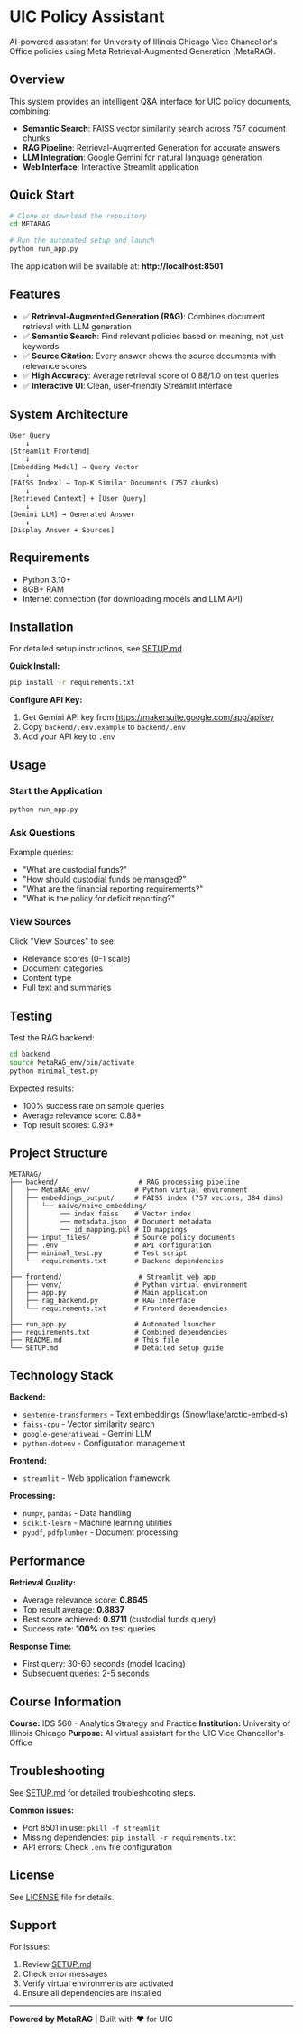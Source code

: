# UIC Policy Assistant

AI-powered assistant for University of Illinois Chicago Vice Chancellor's Office policies using Meta Retrieval-Augmented Generation (MetaRAG).

## Overview

This system provides an intelligent Q&A interface for UIC policy documents, combining:
- **Semantic Search**: FAISS vector similarity search across 757 document chunks
- **RAG Pipeline**: Retrieval-Augmented Generation for accurate answers
- **LLM Integration**: Google Gemini for natural language generation
- **Web Interface**: Interactive Streamlit application

## Quick Start

```bash
# Clone or download the repository
cd METARAG

# Run the automated setup and launch
python run_app.py
```

The application will be available at: **http://localhost:8501**

## Features

- ✅ **Retrieval-Augmented Generation (RAG)**: Combines document retrieval with LLM generation
- ✅ **Semantic Search**: Find relevant policies based on meaning, not just keywords
- ✅ **Source Citation**: Every answer shows the source documents with relevance scores
- ✅ **High Accuracy**: Average retrieval score of 0.88/1.0 on test queries
- ✅ **Interactive UI**: Clean, user-friendly Streamlit interface

## System Architecture

```
User Query
    ↓
[Streamlit Frontend]
    ↓
[Embedding Model] → Query Vector
    ↓
[FAISS Index] → Top-K Similar Documents (757 chunks)
    ↓
[Retrieved Context] + [User Query]
    ↓
[Gemini LLM] → Generated Answer
    ↓
[Display Answer + Sources]
```

## Requirements

- Python 3.10+
- 8GB+ RAM
- Internet connection (for downloading models and LLM API)

## Installation

For detailed setup instructions, see [SETUP.md](SETUP.md)

**Quick Install:**
```bash
pip install -r requirements.txt
```

**Configure API Key:**
1. Get Gemini API key from https://makersuite.google.com/app/apikey
2. Copy `backend/.env.example` to `backend/.env`
3. Add your API key to `.env`

## Usage

### Start the Application

```bash
python run_app.py
```

### Ask Questions

Example queries:
- "What are custodial funds?"
- "How should custodial funds be managed?"
- "What are the financial reporting requirements?"
- "What is the policy for deficit reporting?"

### View Sources

Click "View Sources" to see:
- Relevance scores (0-1 scale)
- Document categories
- Content type
- Full text and summaries

## Testing

Test the RAG backend:

```bash
cd backend
source MetaRAG_env/bin/activate
python minimal_test.py
```

Expected results:
- 100% success rate on sample queries
- Average relevance score: 0.88+
- Top result scores: 0.93+

## Project Structure

```
METARAG/
├── backend/                    # RAG processing pipeline
│   ├── MetaRAG_env/           # Python virtual environment
│   ├── embeddings_output/     # FAISS index (757 vectors, 384 dims)
│   │   └── naive/naive_embedding/
│   │       ├── index.faiss    # Vector index
│   │       ├── metadata.json  # Document metadata
│   │       └── id_mapping.pkl # ID mappings
│   ├── input_files/           # Source policy documents
│   ├── .env                   # API configuration
│   ├── minimal_test.py        # Test script
│   └── requirements.txt       # Backend dependencies
│
├── frontend/                   # Streamlit web app
│   ├── venv/                  # Python virtual environment
│   ├── app.py                 # Main application
│   ├── rag_backend.py         # RAG interface
│   └── requirements.txt       # Frontend dependencies
│
├── run_app.py                 # Automated launcher
├── requirements.txt           # Combined dependencies
├── README.md                  # This file
└── SETUP.md                   # Detailed setup guide
```

## Technology Stack

**Backend:**
- `sentence-transformers` - Text embeddings (Snowflake/arctic-embed-s)
- `faiss-cpu` - Vector similarity search
- `google-generativeai` - Gemini LLM
- `python-dotenv` - Configuration management

**Frontend:**
- `streamlit` - Web application framework

**Processing:**
- `numpy`, `pandas` - Data handling
- `scikit-learn` - Machine learning utilities
- `pypdf`, `pdfplumber` - Document processing

## Performance

**Retrieval Quality:**
- Average relevance score: **0.8645**
- Top result average: **0.8837**
- Best score achieved: **0.9711** (custodial funds query)
- Success rate: **100%** on test queries

**Response Time:**
- First query: 30-60 seconds (model loading)
- Subsequent queries: 2-5 seconds

## Course Information

**Course:** IDS 560 - Analytics Strategy and Practice
**Institution:** University of Illinois Chicago
**Purpose:** AI virtual assistant for the UIC Vice Chancellor's Office

## Troubleshooting

See [SETUP.md](SETUP.md) for detailed troubleshooting steps.

**Common issues:**
- Port 8501 in use: `pkill -f streamlit`
- Missing dependencies: `pip install -r requirements.txt`
- API errors: Check `.env` file configuration

## License

See [LICENSE](LICENSE) file for details.

## Support

For issues:
1. Review [SETUP.md](SETUP.md)
2. Check error messages
3. Verify virtual environments are activated
4. Ensure all dependencies are installed

---

**Powered by MetaRAG** | Built with ❤️ for UIC
